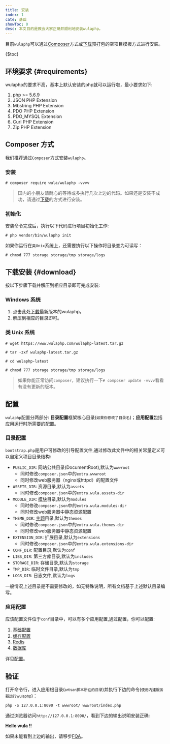 ```yaml
---
title: 安装
index: 1
cate: 基础
showToc: 0
desc: 本文目的是教会大家正确并顺利地安装wulaphp。
---
```


目前`wulaphp`可以通过[Composer](#Composer)方式或[下载](#download)预打包的空项目模板方式进行安装。

{$toc}

## 环境要求 {#requirements}

wulaphp的要求不高，基本上默认安装的php就可以运行啦，最小要求如下:

1. php >= 5.6.9
2. JSON PHP Extension
3. Mbstring PHP Extension
4. PDO PHP Extension
5. PDO_MYSQL Extension
6. Curl PHP Extension
7. Zip PHP Extension

## Composer 方式

我们推荐通过`Composer`方式安装`wulaphp`。

### 安装

`# composer require wula/wulaphp -vvvv`

> 国内的小朋友请耐心的等待或多执行几次上边的代码。如果还是安装不成功，请通过[下载](#download)的方式进行安装。

### 初始化

安装命令完成后，执行以下代码进行项目初始化工作:

`# php vendor/bin/wulaphp init`

如果你运行在`类Unix`系统上，还需要执行以下操作将目录变为可读写：

`# chmod 777 storage storage/tmp storage/logs`

## 下载安装 {#download}

按以下步骤下载并解压到相应目录即可完成安装:

### Windows 系统

1. 点击此处[下载](https://www.wulaphp.com/wulaphp-latest.zip)最新版本的wulaphp。
2. 解压到相应的目录即可。

### 类 Unix 系统

`# wget https://www.wulaphp.com/wulaphp-latest.tar.gz`

`# tar -zxf wulaphp-latest.tar.gz`

`# cd wulaphp-latest`

`# chmod 777 storage storage/tmp storage/logs`

> 如果你能正常访问`composer`，建议执行一下`# composer update -vvvv`看看有没有更新的版本。

## 配置

`wulaphp`配置分两部分: **目录配置**框架核心目录(<small>如果你修改了目录名</small>)；**应用配置**包括应用运行时所需要的配置。

### 目录配置

`bootstrap.php`是用户可修改的引导配置文件,通过修改此文件中的相关常量定义可以自定义项目目录结构:

* `PUBLIC_DIR`: 网站公共目录(DocumentRoot),默认为`wwwroot`
  * 同时修改`composer.json`中的`extra.wwwroot`
  * 同时修改web服务器（nginx或httpd）的配置文件
* `ASSETS_DIR`: 资源目录,默认为`assets`
  * 同时修改`composer.json`中的`extra.wula.assets-dir`
* `MODULE_DIR`: [模块](module.md)目录,默认为`modules`
  * 同时修改`composer.json`中的`extra.wula.modules-dir`
  * 同时修改web服务器中静态资源配置
* `THEME_DIR`: [主题](theme/index.md)目录,默认为`themes`
  * 同时修改`composer.json`中的`extra.wula.themes-dir`
  * 同时修改web服务器中静态资源配置
* `EXTENSION_DIR`: 扩展目录,默认为`extensions`
  * 同时修改`composer.json`中的`extra.wula.extensions-dir`
* `CONF_DIR`: 配置目录,默认为`conf`
* `LIBS_DIR`: 第三方库目录,默认为`includes`
* `STORAGE_DIR`: 存储目录,默认为`storage`
* `TMP_DIR`: 临时文件目录,默认为`tmp`
* `LOGS_DIR`: 日志文件,默认为`logs`

一般情况上述目录是不需要修改的，如无特殊说明，所有文档基于上述默认目录编写。

### 应用配置

应该配置文件位于`conf`目录中，可以有多个应用配置,通过配置，你可以配置:

1. [基础配置](config/base.md)
2. [缓存配置](config/cache.md)
3. [Redis](config/redis.md)
4. [数据库](config/db.md)

详见[配置](config/index.md)。

## 验证

打开命令行，进入应用根目录(<small>artisan脚本所在的目录</small>)并执行下边的命令(<small>使用内建服务器运行wulaphp</small>)：

`php -S 127.0.0.1:8090 -t wwwroot/ wwwroot/index.php`

通过浏览器访问`http://127.0.0.1:8090/`，看到下边的输出说明安装正确:

**Hello wula !!**

如果未能看到上边的输出，请移步[FQA](../fqa.md#install)。
